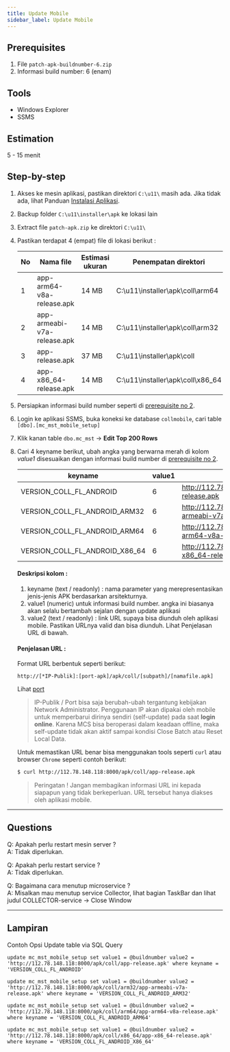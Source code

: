 ```yaml
---
title: Update Mobile
sidebar_label: Update Mobile
---
```


## Prerequisites
1. File `patch-apk-buildnumber-6.zip`
1. Informasi build number: 6 (enam)

## Tools
* Windows Explorer
* SSMS

## Estimation
5 - 15 menit

## Step-by-step

1. Akses ke mesin aplikasi, pastikan direktori `C:\u11\` masih ada. Jika tidak ada, lihat Panduan [Instalasi Aplikasi](installation).
1. Backup folder `C:\u11\installer\apk` ke lokasi lain
1. Extract file `patch-apk.zip` ke direktori `C:\u11\`
1. Pastikan terdapat 4 (empat) file di lokasi berikut :

    |No|Nama file|Estimasi ukuran|Penempatan direktori|
    |--|---------|---------------|--------------------|
    |1|app-arm64-v8a-release.apk|14 MB|C:\u11\installer\apk\coll\arm64|
    |2|app-armeabi-v7a-release.apk|14 MB|C:\u11\installer\apk\coll\arm32|
    |3|app-release.apk|37 MB|C:\u11\installer\apk\coll|
    |4|app-x86_64-release.apk|14 MB|C:\u11\installer\apk\coll\x86_64|

1. Persiapkan informasi build number seperti di [prerequisite no 2](#prerequisites).
1. Login ke aplikasi SSMS, buka koneksi ke database `collmobile`, cari table `[dbo].[mc_mst_mobile_setup]`
1. Klik kanan table `dbo.mc_mst` → **Edit Top 200 Rows**
1. Cari 4 keyname berikut, ubah angka yang berwarna merah di kolom _value1_ disesuaikan dengan informasi build number di [prerequisite no 2](#prerequisites).

    |keyname|value1|value2|
    |-------|------|------|
    |VERSION_COLL_FL_ANDROID|6|http://112.78.148.118:****/apk/coll/app-release.apk|
    |VERSION_COLL_FL_ANDROID_ARM32|6|http://112.78.148.118:****/apk/coll/arm32/app-armeabi-v7a-release.apk|
    |VERSION_COLL_FL_ANDROID_ARM64|6|http://112.78.148.118:****/apk/coll/arm64/app-arm64-v8a-release.apk|
    |VERSION_COLL_FL_ANDROID_X86_64|6|http://112.78.148.118:****/apk/coll/x86_64/app-x86_64-release.apk|

    #### Deskripsi kolom :
    1. keyname (text / readonly) : nama parameter yang merepresentasikan jenis-jenis APK berdasarkan arsitekturnya. 
    1. value1 (numeric) untuk informasi build number. angka ini biasanya akan selalu bertambah sejalan dengan update aplikasi
    1. value2 (text / readonly) : link URL supaya bisa diunduh oleh aplikasi mobile. Pastikan URLnya valid dan bisa diunduh. Lihat Penjelasan URL di bawah.

    #### Penjelasan URL :
    Format URL berbentuk seperti berikut:
    ```
    http://[*IP-Publik]:[port-apk]/apk/coll/[subpath]/[namafile.apk]
    ```

    Lihat [port](installation#configure-port)

    >IP-Publik / Port bisa saja berubah-ubah tergantung kebijakan Network Administrator.  Penggunaan IP akan dipakai oleh mobile untuk memperbarui dirinya sendiri (self-update) pada saat **login online**.
    Karena MCS bisa beroperasi dalam keadaan offline, maka self-update tidak akan aktif sampai kondisi Close Batch atau Reset Local Data.
    
    Untuk memastikan URL benar bisa menggunakan tools seperti `curl` atau browser `Chrome` seperti contoh berikut:
    ```sh
    $ curl http://112.78.148.118:8000/apk/coll/app-release.apk
    ```
    
    >Peringatan ! Jangan membagikan informasi URL ini kepada siapapun yang tidak berkeperluan. 
    URL tersebut hanya diakses oleh aplikasi mobile.


---
## Questions

Q: Apakah perlu restart mesin server ?  
A: Tidak diperlukan.

Q: Apakah perlu restart service ?  
A: Tidak diperlukan.

Q: Bagaimana cara menutup microservice ?  
A: Misalkan mau menutup service Collector, lihat bagian TaskBar dan lihat judul COLLECTOR-service -> Close Window


---
## Lampiran

Contoh Opsi Update table via SQL Query
```
update mc_mst_mobile_setup set value1 = @buildnumber value2 = 'http://112.78.148.118:8000/apk/coll/app-release.apk' where keyname = 'VERSION_COLL_FL_ANDROID'
 
update mc_mst_mobile_setup set value1 = @buildnumber value2 = 'http://112.78.148.118:8000/apk/coll/arm32/app-armeabi-v7a-release.apk' where keyname = 'VERSION_COLL_FL_ANDROID_ARM32'
 
update mc_mst_mobile_setup set value1 = @buildnumber value2 = 'http://112.78.148.118:8000/apk/coll/arm64/app-arm64-v8a-release.apk' where keyname = 'VERSION_COLL_FL_ANDROID_ARM64'
 
update mc_mst_mobile_setup set value1 = @buildnumber value2 = 'http://112.78.148.118:8000/apk/coll/x86_64/app-x86_64-release.apk' where keyname = 'VERSION_COLL_FL_ANDROID_X86_64'
```


